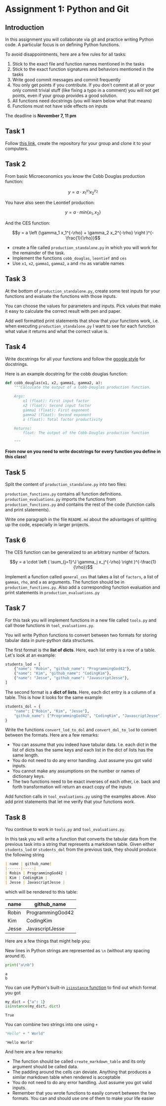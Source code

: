 # Assignment 1: Python and Git

## Introduction

In this assignment you will collaborate via git and practice writing Python code. A
particular focus is on defining Python functions.

To avoid disappointments, here are a few rules for all tasks:

1. Stick to the exact file and function names mentioned in the tasks
1. Stick to the exact function signatures and behaviors mentioned in the tasks
1. Write good commit messages and commit frequently
1. You only get points if you contribute. If you don't commit at all or your only commit
   trivial stuff (like fixing a typo in a comment) you will not get points, even if your
   group provides a good solution.
1. All functions need docstrings (you will learn below what that means)
1. Functions must not have side effects on inputs

The deadline is **November 7, 11 pm**

## Task 1

Follow [this link](https://classroom.github.com/a/xnmOLruN), create the repository for
your group and clone it to your computers.

## Task 2

From basic Microeconomics you know the Cobb Douglas production function:

$$y = a \cdot x_{1}^{\gamma_1} x_{2}^{\gamma_2}$$

You have also seen the Leontief production:

$$y = a \cdot min\{x_1, x_2\}$$

And the CES function:

$$y = a \left (\gamma_1 x_1^{-\rho} + \gamma_2 x_2^{-\rho} \right )^{-\frac{1}{\rho}}$$

- create a file called `production_standalone.py` in which you will work for the
  remainder of the task.
- Implement the functions `cobb_douglas`, `leontief` and `ces`
- Use `x1`, `x2`, `gamma1`, `gamma2`, `a` and `rho` as variable names

## Task 3

At the bottom of `production_standalone.py`, create some test inputs for your functions
and evaluate the functions with those inputs.

You can choose the values for parameters and inputs. Pick values that make it easy to
calculate the correct result with pen and paper.

Add well formatted print statements that show that your functions work, i.e. when
executing `production_standalone.py` I want to see for each function what value it
returns and what the correct value is.

## Task 4

Write docstrings for all your functions and follow the
[google style](https://sphinxcontrib-napoleon.readthedocs.io/en/latest/example_google.html)
for docstrings.

Here is an example docstring for the cobb douglas function:

```python
def cobb_douglas(x1, x2, gamma1, gamma2, a):
    """Calculate the output of a Cobb-Douglas production function.

    Args:
        x1 (float): First input factor
        x2 (float): Second input factor
        gamma1 (float): First exponent
        gamma2 (float): Second exponent
        a (float): Total factor productivity

    Returns:
        float: The output of the Cobb-Douglas production function

    """
```

**From now on you need to write docstrings for every function you define in this
class!**

## Task 5

Split the content of `production_standalone.py` into two files:

`production_functions.py` contains all function definitions. `production_evaluations.py`
imports the functions from `production_functions.py` and contains the rest of the code
(function calls and print statements).

Write one paragraph in the file `README.md` about the advantages of splitting up the
code, especially in larger projects.

## Task 6

The CES function can be generalized to an arbitrary number of factors.

$$y =  a \cdot \left ( \sum_{j=1}^J \gamma_j x_j^{-\rho} \right )^{-\frac{1}{\rho}}$$

Implement a function called `general_ces` that takes a list of `factors`, a list of
`gammas`, `rho`, and `a` as arguments. The function should be in
`production_functions.py`. Also add a corresponding function evaluation and print
statements in `production_evaluations.py`

## Task 7

For this task you will implement functions in a new file called `tools.py` and call
those functions in `tool_evaluations.py`.

You will write Python functions to convert between two formats for storing tabular data
in pure-python data structures.

The first format is the **list of dicts**. Here, each list entry is a row of a table.
Let's look at an example:

```python
students_lod = [
    {"name": "Robin", "github_name": "ProgrammingGod42"},
    {"name": "Kim", "github_name": "CodingKim"},
    {"name": "Jesse", "github_name": "JavascriptJesse"},
]
```

The second format is a **dict of lists**. Here, each dict entry is a column of a table.
This is how it looks for the same example:

```python
students_dol = {
    "name": ["Robin", "Kim", "Jesse"],
    "github_name": ["ProgrammingGod42", "CodingKim", "JavascriptJesse"],
}
```

Write the functions `convert_lod_to_dol` and `convert_dol_to_lod` to convert between the
formats. Here are a few remarks:

- You can assume that you indeed have tabular data. I.e. each dict in the list of dicts
  has the same keys and each list in the dict of lists has the same length.
- You do not need to do any error handling. Just assume you got valid inputs.
- You cannot make any assumptions on the number or names of dictionary keys.
- The two functions need to be exact inverses of each other, i.e. back and forth
  transformation will return an exact copy of the inputs

Add function calls in `tool_evaluations.py` using the examples above. Also add print
statements that let me verify that your functions work.

## Task 8

You continue to work in `tools.py` and `tool_evaluations.py`.

In this task you will write a function that converts the tabular data from the previous
task into a string that represents a markdown table. Given either `students_lod` or
`students_dol` from the previous task, they should produce the following string

```markdown
| name | github_name|
|------|-----|
| Robin | ProgrammingGod42 |
| Kim | CodingKim |
| Jesse | JavascriptJesse |
```

which will be rendered to this table:

| name  | github_name      |
| ----- | ---------------- |
| Robin | ProgrammingGod42 |
| Kim   | CodingKim        |
| Jesse | JavascriptJesse  |

Here are a few things that might help you:

New lines in Python strings are represented as `\n` (without any spacing around it).

```python
print("a\nb")
```

```
a
b
```

You can use Python's built-in
[`isinstance` function](https://docs.python.org/3/library/functions.html#isinstance) to
find out which format you got

```python
my_dict = {"a": 1}
isinstance(my_dict, dict)
```

```
True
```

You can combine two strings into one using `+`

```python
"Hello" + " World"
```

```
'Hello World'
```

And here are a few remarks:

- The function should be called `create_markdown_table` and its only argument should be
  called data.
- The padding around the cells can deviate. Anything that produces a similar markdown
  table when rendered is acceptable
- You do not need to do any error handling. Just assume you got valid inputs.
- Remember that you wrote functions to easily convert between the two formats. You can
  and should use one of them to make your life easier
